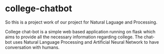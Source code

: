 # college-chatbot

So this is a project work of our project for Natural Laguage and  Processing.

College chat-bot is a simple web based application running on flask which aims to provide all the necessary information regarding college.
The chat-bot uses Natural Language Processing and Artificial Neural Network to have conversation with humans.
